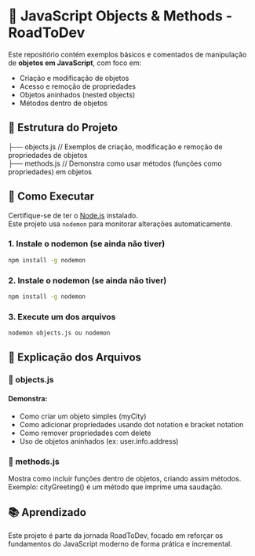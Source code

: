 # 🧠 JavaScript Objects & Methods - RoadToDev

Este repositório contém exemplos básicos e comentados de manipulação de **objetos em JavaScript**, com foco em:

- Criação e modificação de objetos
- Acesso e remoção de propriedades
- Objetos aninhados (nested objects)
- Métodos dentro de objetos

## 📁 Estrutura do Projeto

├── objects.js // Exemplos de criação, modificação e remoção de propriedades de objetos <br>
├── methods.js // Demonstra como usar métodos (funções como propriedades) em objetos

## 🚀 Como Executar

Certifique-se de ter o [Node.js](https://nodejs.org/) instalado.  
Este projeto usa `nodemon` para monitorar alterações automaticamente.

### 1. Instale o nodemon (se ainda não tiver)

```bash
npm install -g nodemon
```
### 2. Instale o nodemon (se ainda não tiver)

```bash
npm install -g nodemon
```
### 3. Execute um dos arquivos

```bash
nodemon objects.js ou nodemon
```

## 🧾 Explicação dos Arquivos

### 📌 objects.js

#### Demonstra:

- Como criar um objeto simples (myCity)
- Como adicionar propriedades usando dot notation e bracket notation
- Como remover propriedades com delete
- Uso de objetos aninhados (ex: user.info.address)

### 📌 methods.js

Mostra como incluir funções dentro de objetos, criando assim métodos.
Exemplo: cityGreeting() é um método que imprime uma saudação.

## 📚 Aprendizado

Este projeto é parte da jornada RoadToDev, focado em reforçar os fundamentos do JavaScript moderno de forma prática e incremental.
